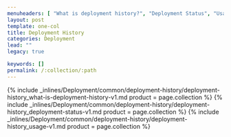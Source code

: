 ```yaml
---
menuheaders: [ "What is deployment history?", "Deployment Status", "Usage" ]
layout: post
template: one-col
title: Deployment History
categories: Deployment
lead: ""
legacy: true

keywords: []
permalink: /:collection/:path
---
```





<a href="#what-is-deployment-history"></a>{% include _inlines/Deployment/common/deployment-history/deployment-history_what-is-deployment-history-v1.md  product = page.collection %}
<a href="#deployment-status"></a>{% include _inlines/Deployment/common/deployment-history/deployment-history_deployment-status-v1.md  product = page.collection %}
<a href="#usage"></a>{% include _inlines/Deployment/common/deployment-history/deployment-history_usage-v1.md  product = page.collection %}